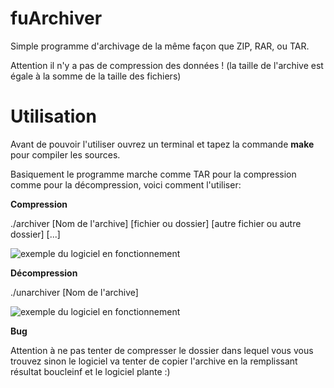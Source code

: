 # fuArchiver 
Simple programme d'archivage de la même façon que ZIP, RAR, ou TAR.

Attention il n'y a pas de compression des données ! (la taille de l'archive est égale à la somme de la taille des fichiers)

# Utilisation
Avant de pouvoir l'utiliser ouvrez un terminal et tapez la commande **make** pour compiler les sources.

Basiquement le programme marche comme TAR pour la compression comme pour la décompression, voici comment l'utiliser:

**Compression**

./archiver [Nom de l'archive] [fichier ou dossier] [autre fichier ou autre dossier] [...]

![exemple du logiciel en fonctionnement](https://image.prntscr.com/image/us70p62JSXuP_tPmvryt_g.png)

**Décompression**

./unarchiver [Nom de l'archive]

![exemple du logiciel en fonctionnement](https://image.prntscr.com/image/2_lfd2BfSQioId7_L8q6rQ.png)

**Bug**

Attention à ne pas tenter de compresser le dossier dans lequel vous vous trouvez sinon le logiciel va tenter de copier l'archive en la remplissant résultat boucleinf et le logiciel plante :)
